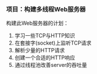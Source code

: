 ### 项目：构建多线程Web服务器
构建此Web服务器的计划：
1. 学习一些TCP与HTTP知识
2. 在套接字(socket)上监听TCP请求
3. 解析少量的HTTP请求
4. 创建一个合适的HTTP响应
5. 通过线程池改善server的吞吐量
